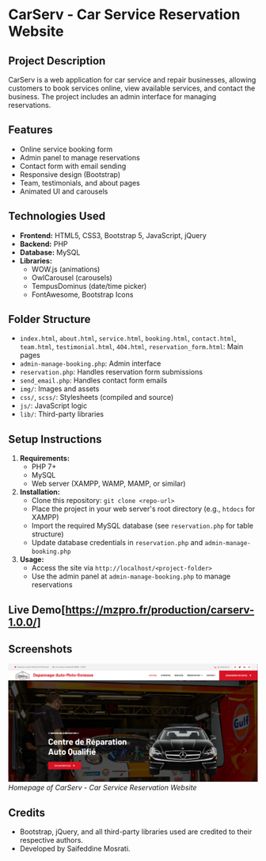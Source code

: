 # CarServ - Car Service Reservation Website

## Project Description
CarServ is a web application for car service and repair businesses, allowing customers to book services online, view available services, and contact the business. The project includes an admin interface for managing reservations.

## Features
- Online service booking form
- Admin panel to manage reservations
- Contact form with email sending
- Responsive design (Bootstrap)
- Team, testimonials, and about pages
- Animated UI and carousels

## Technologies Used
- **Frontend:** HTML5, CSS3, Bootstrap 5, JavaScript, jQuery
- **Backend:** PHP
- **Database:** MySQL
- **Libraries:**
  - WOW.js (animations)
  - OwlCarousel (carousels)
  - TempusDominus (date/time picker)
  - FontAwesome, Bootstrap Icons

## Folder Structure
- `index.html`, `about.html`, `service.html`, `booking.html`, `contact.html`, `team.html`, `testimonial.html`, `404.html`, `reservation_form.html`: Main pages
- `admin-manage-booking.php`: Admin interface
- `reservation.php`: Handles reservation form submissions
- `send_email.php`: Handles contact form emails
- `img/`: Images and assets
- `css/`, `scss/`: Stylesheets (compiled and source)
- `js/`: JavaScript logic
- `lib/`: Third-party libraries

## Setup Instructions
1. **Requirements:**
   - PHP 7+
   - MySQL
   - Web server (XAMPP, WAMP, MAMP, or similar)
2. **Installation:**
   - Clone this repository: `git clone <repo-url>`
   - Place the project in your web server's root directory (e.g., `htdocs` for XAMPP)
   - Import the required MySQL database (see `reservation.php` for table structure)
   - Update database credentials in `reservation.php` and `admin-manage-booking.php`
3. **Usage:**
   - Access the site via `http://localhost/<project-folder>`
   - Use the admin panel at `admin-manage-booking.php` to manage reservations

## Live Demo[https://mzpro.fr/production/carserv-1.0.0/]

## Screenshots

![Homepage Screenshot](img/acc_carserv.png)
*Homepage of CarServ - Car Service Reservation Website*

## Credits
- Bootstrap, jQuery, and all third-party libraries used are credited to their respective authors.
- Developed by Saifeddine Mosrati. 
